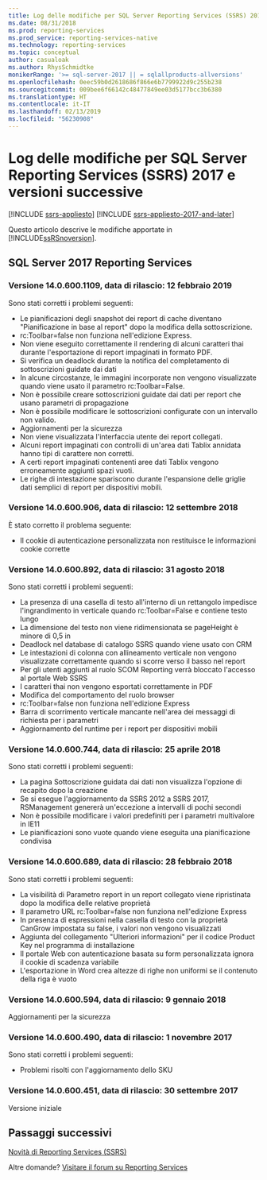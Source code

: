 ```yaml
---
title: Log delle modifiche per SQL Server Reporting Services (SSRS) 2017 e versioni successive | Microsoft Docs
ms.date: 08/31/2018
ms.prod: reporting-services
ms.prod_service: reporting-services-native
ms.technology: reporting-services
ms.topic: conceptual
author: casualoak
ms.author: RhysSchmidtke
monikerRange: '>= sql-server-2017 || = sqlallproducts-allversions'
ms.openlocfilehash: 0eec59b0d2618686f866e6b7799922d9c255b238
ms.sourcegitcommit: 009bee6f66142c48477849ee03d5177bcc3b6380
ms.translationtype: HT
ms.contentlocale: it-IT
ms.lasthandoff: 02/13/2019
ms.locfileid: "56230908"
---
```

# <a name="change-log-for-sql-server-reporting-services-ssrs-2017-and-later"></a>Log delle modifiche per SQL Server Reporting Services (SSRS) 2017 e versioni successive

[!INCLUDE [ssrs-appliesto](../includes/ssrs-appliesto.md)] [!INCLUDE [ssrs-appliesto-2017-and-later](../includes/ssrs-appliesto-2017-and-later.md)] 

Questo articolo descrive le modifiche apportate in [!INCLUDE[ssRSnoversion](../includes/ssrsnoversion-md.md)]. 

## <a name="sql-server-2017-reporting-services"></a>SQL Server 2017 Reporting Services 

### <a name="version-1406001109-released-february-12-2019"></a>Versione 14.0.600.1109, data di rilascio: 12 febbraio 2019

Sono stati corretti i problemi seguenti:

 - Le pianificazioni degli snapshot dei report di cache diventano "Pianificazione in base al report" dopo la modifica della sottoscrizione.
 - rc:Toolbar=false non funziona nell'edizione Express.
 - Non viene eseguito correttamente il rendering di alcuni caratteri thai durante l'esportazione di report impaginati in formato PDF.
 - Si verifica un deadlock durante la notifica del completamento di sottoscrizioni guidate dai dati
 - In alcune circostanze, le immagini incorporate non vengono visualizzate quando viene usato il parametro rc:Toolbar=False.
 - Non è possibile creare sottoscrizioni guidate dai dati per report che usano parametri di propagazione
 - Non è possibile modificare le sottoscrizioni configurate con un intervallo non valido.
 - Aggiornamenti per la sicurezza
 - Non viene visualizzata l'interfaccia utente dei report collegati.
 - Alcuni report impaginati con controlli di un'area dati Tablix annidata hanno tipi di carattere non corretti.
 - A certi report impaginati contenenti aree dati Tablix vengono erroneamente aggiunti spazi vuoti.
 - Le righe di intestazione spariscono durante l'espansione delle griglie dati semplici di report per dispositivi mobili.

### <a name="version-140600906-released-september-12-2018"></a>Versione 14.0.600.906, data di rilascio: 12 settembre 2018

È stato corretto il problema seguente:

- Il cookie di autenticazione personalizzata non restituisce le informazioni cookie corrette

### <a name="version-140600892-released-august-31-2018"></a>Versione 14.0.600.892, data di rilascio: 31 agosto 2018

Sono stati corretti i problemi seguenti:

- La presenza di una casella di testo all'interno di un rettangolo impedisce l'ingrandimento in verticale quando rc:Toolbar=False e contiene testo lungo 
- La dimensione del testo non viene ridimensionata se pageHeight è minore di 0,5 in 
- Deadlock nel database di catalogo SSRS quando viene usato con CRM 
- Le intestazioni di colonna con allineamento verticale non vengono visualizzate correttamente quando si scorre verso il basso nel report 
- Per gli utenti aggiunti al ruolo SCOM Reporting verrà bloccato l'accesso al portale Web SSRS 
- I caratteri thai non vengono esportati correttamente in PDF 
- Modifica del comportamento del ruolo browser 
- rc:Toolbar=false non funziona nell'edizione Express 
- Barra di scorrimento verticale mancante nell'area dei messaggi di richiesta per i parametri 
- Aggiornamento del runtime per i report per dispositivi mobili 

### <a name="version-140600744-released-april-25-2018"></a>Versione 14.0.600.744, data di rilascio: 25 aprile 2018 

Sono stati corretti i problemi seguenti:

- La pagina Sottoscrizione guidata dai dati non visualizza l'opzione di recapito dopo la creazione
- Se si esegue l'aggiornamento da SSRS 2012 a SSRS 2017, RSManagement genererà un'eccezione a intervalli di pochi secondi
- Non è possibile modificare i valori predefiniti per i parametri multivalore in IE11
- Le pianificazioni sono vuote quando viene eseguita una pianificazione condivisa

### <a name="version-140600689-released-february-28-2018"></a>Versione 14.0.600.689, data di rilascio: 28 febbraio 2018

Sono stati corretti i problemi seguenti:

- La visibilità di Parametro report in un report collegato viene ripristinata dopo la modifica delle relative proprietà
- Il parametro URL rc:Toolbar=false non funziona nell'edizione Express
- In presenza di espressioni nella casella di testo con la proprietà CanGrow impostata su false, i valori non vengono visualizzati
- Aggiunta del collegamento "Ulteriori informazioni" per il codice Product Key nel programma di installazione
- Il portale Web con autenticazione basata su form personalizzata ignora il cookie di scadenza variabile
- L'esportazione in Word crea altezze di righe non uniformi se il contenuto della riga è vuoto

### <a name="version-140600594-released-january-9-2018"></a>Versione 14.0.600.594, data di rilascio: 9 gennaio 2018

Aggiornamenti per la sicurezza

### <a name="version-140600490-released-november-1-2017"></a>Versione 14.0.600.490, data di rilascio: 1 novembre 2017

Sono stati corretti i problemi seguenti:

- Problemi risolti con l'aggiornamento dello SKU

### <a name="version-140600451-released-september-30-2017"></a>Versione 14.0.600.451, data di rilascio: 30 settembre 2017 

Versione iniziale

## <a name="next-steps"></a>Passaggi successivi

[Novità di Reporting Services (SSRS)](what-s-new-in-sql-server-reporting-services-ssrs.md)   

Altre domande? [Visitare il forum su Reporting Services](https://go.microsoft.com/fwlink/?LinkId=620231)
